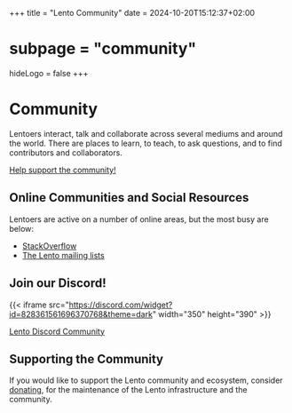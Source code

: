 +++
title = "Lento Community"
date = 2024-10-20T15:12:37+02:00
# subpage = "community"
hideLogo = false
+++

# Community

Lentoers interact, talk and collaborate across several mediums and around the world. There are places to learn, to teach, to ask questions, and to find contributors and collaborators.

[Help support the community!](https://github.com/sponsors/WilliamRagstad)

## Online Communities and Social Resources

Lentoers are active on a number of online areas, but the most busy are below:

- [StackOverflow](http://stackoverflow.com/questions/tagged?tagnames=lento)
- [The Lento mailing lists](mailing-lists/)

## Join our Discord!

{{< iframe src="https://discord.com/widget?id=828361561696370768&theme=dark" width="350" height="390" >}}

[Lento Discord Community](https://discord.gg/7pHmrvwcMV)

## Supporting the Community

If you would like to support the Lento community and ecosystem, consider [donating](https://github.com/sponsors/WilliamRagstad), for the maintenance of the Lento infrastructure and the community.
